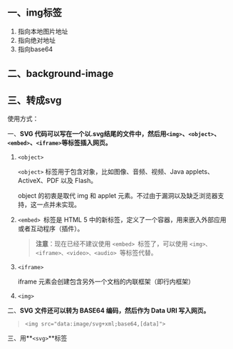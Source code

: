 ## 一、img标签

1. 指向本地图片地址
2. 指向绝对地址
3. 指向base64



## 二、background-image





## 三、转成svg

使用方式：

一、**SVG 代码可以写在一个以.svg结尾的文件中，然后用`<img>`、`<object>`、`<embed>`、`<iframe>`等标签插入网页。**

1. `<object>` 

   `<object>` 标签用于包含对象，比如图像、音频、视频、Java applets、ActiveX、PDF 以及 Flash。

   object 的初衷是取代 img 和 applet 元素。不过由于漏洞以及缺乏浏览器支持，这一点并未实现。

2. `<embed> `标签是 HTML 5 中的新标签，定义了一个容器，用来嵌入外部应用或者互动程序（插件）。

   > **注意**：现在已经不建议使用 `<embed> `标签了，可以使用 `<img>、<iframe>、<video>、<audio> `等标签代替。

3. `<iframe>`

   iframe 元素会创建包含另外一个文档的内联框架（即行内框架）

4. `<img>`

二、**SVG 文件还可以转为 BASE64 编码，然后作为 Data URI 写入网页。**

> `<img src="data:image/svg+xml;base64,[data]">`

三、用**`<svg>`**标签